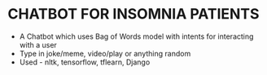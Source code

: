 # CHATBOT FOR INSOMNIA PATIENTS
- A Chatbot which uses Bag of Words model with intents for interacting with a user
- Type in joke/meme, video/play or anything random
- Used - nltk, tensorflow, tflearn, Django